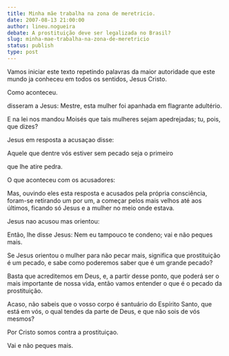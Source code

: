 ```yaml
---
title: Minha mãe trabalha na zona de meretricio.
date: 2007-08-13 21:00:00
author: lineu.nogueira
debate: A prostituição deve ser legalizada no Brasil?
slug: minha-mae-trabalha-na-zona-de-meretricio
status: publish 
type: post
---
```


Vamos iniciar este texto repetindo palavras da maior autoridade que este mundo ja conheceu em todos os sentidos, Jesus Cristo.  

Como aconteceu.  

disseram a Jesus: Mestre, esta mulher foi apanhada em flagrante adultério.  

E na lei nos mandou Moisés que tais mulheres sejam apedrejadas; tu, pois, que dizes?  

Jesus em resposta a acusaçao disse:  

 Aquele que dentre vós estiver sem pecado seja o primeiro  

 que lhe atire pedra.  

 O que aconteceu com os acusadores:  

Mas, ouvindo eles esta resposta e acusados pela própria consciência, foram-se retirando um por um, a começar pelos mais velhos até aos últimos, ficando só Jesus e a mulher no meio onde estava.  

Jesus nao acusou mas orientou:  

Então, lhe disse Jesus: Nem eu tampouco te condeno; vai e não peques mais.  

Se Jesus orientou o mulher para não pecar mais, significa que prostituição é um pecado, e sabe como poderemos saber que é um grande pecado?  

Basta que acreditemos em Deus, e, a partir desse ponto, que poderá ser o mais importante de nossa vida, então vamos entender o que é o pecado da prostituição.   

Acaso, não sabeis que o vosso corpo é santuário do Espírito Santo, que está em vós, o qual tendes da parte de Deus, e que não sois de vós mesmos?  

Por Cristo somos contra a prostituiçao.  

Vai e não peques mais.
